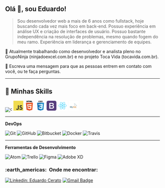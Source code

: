 ## Olá 👋, sou <strong>Eduardo!</strong>


> Sou desenvolvedor web a mais de 6 anos como fullstack, hoje buscando cada vez mais foco em back-end.
> Possuo experiência em análise UX e criação de interfaces de usuário.
> Possuo bastante independência na resolução de problemas, mesmo quando fogem do meu ramo.
> Experiência em liderança e gerenciamento de equipes.

🔭 Atualmente trabalhando como desenvolvedor e analista pleno no GrupoNinja (ninjadoexcel.com.br) e no projeto Toca Vida (tocavida.com.br).

💬 Escreva uma mensagem para que as pessoas entrem em contato com você, ou te faça perguntas.

----

## 🚀 Minhas Skills

<code><img height="32" src="https://cdn.iconscout.com/icon/free/png-512/c-programming-569564.png" alt="c"/></code>
<code><img height="32" src="https://raw.githubusercontent.com/github/explore/80688e429a7d4ef2fca1e82350fe8e3517d3494d/topics/javascript/javascript.png" alt="Javascript"/></code>
<code><img height="32" src="https://raw.githubusercontent.com/github/explore/80688e429a7d4ef2fca1e82350fe8e3517d3494d/topics/html/html.png" alt="HTML5"/></code>
<code><img height="32" src="https://raw.githubusercontent.com/github/explore/80688e429a7d4ef2fca1e82350fe8e3517d3494d/topics/css/css.png" alt="CSS"/></code>
<code><img height="32" src="https://raw.githubusercontent.com/github/explore/80688e429a7d4ef2fca1e82350fe8e3517d3494d/topics/bootstrap/bootstrap.png" alt="Bootstrap"/></code>
<code><img height="32" src="https://raw.githubusercontent.com/github/explore/80688e429a7d4ef2fca1e82350fe8e3517d3494d/topics/react/react.png" alt="React"/></code>
<code><img height="32" src="https://raw.githubusercontent.com/github/explore/80688e429a7d4ef2fca1e82350fe8e3517d3494d/topics/mysql/mysql.png" alt="MySQL"/></code>

---

**DevOps**

![Git](https://img.shields.io/badge/-Git-333333?style=flat&logo=git)
![GitHub](https://img.shields.io/badge/-GitHub-333333?style=flat&logo=github)
![Bitbucket](https://img.shields.io/badge/-Bitbucket-333333?style=flat&logo=bitbucket)
![Docker](https://img.shields.io/badge/-Docker-333333?style=flat&logo=docker)
![Travis](https://img.shields.io/badge/-Travis-333333?style=flat&logo=travis)

---

**Ferramentas de Desenvolvimento**

![Atom](https://img.shields.io/badge/-Atom-333333?style=flat&logo=visual-studio-code&logoColor=007ACC)
![Trello](https://img.shields.io/badge/-Trello-333333?style=flat&logo=trello&logoColor=007ACC)
![Figma](https://img.shields.io/badge/-Figma-333333?style=flat&logo=figma&logoColor=007ACC)
![Adobe XD](https://img.shields.io/badge/-Adobe%20XD-333333?style=flat&logo=adobe-xd&logoColor=007ACC)

<h3> :earth_americas: &nbsp;Onde me encontrar: </h3> 

[![Linkedin: Eduardo Cerato](https://img.shields.io/badge/-eduardo-cerato-blue?style=flat-square&logo=Linkedin&logoColor=white&link=https://www.linkedin.com/in/eduardo-cerato/)](https://www.linkedin.com/in/eduardo-cerato/)
[![Gmail Badge](https://img.shields.io/badge/-eduardol_luis@hotmail.com-006bed?style=flat-square&logo=Gmail&logoColor=white&link=mailto:eduardol_luis@hotmail.com)](mailto:eduardol_luis@hotmail.com)

